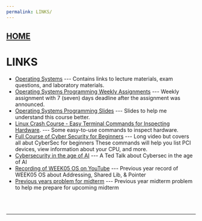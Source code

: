 ```yaml
---
permalink: LINKS/
---
```


## [HOME](../)

# LINKS

* [Operating Systems](https://os.vlsm.org/) ---
  Contains links to lecture materials, exam questions, and laboratory materials.
* [Operating Systems Programming Weekly Assignments](https://demos.vlsm.org/) ---
  Weekly assignment with 7 (seven) days deadline after the assignment was announced.
* [Operating Systems Programming Slides](https://docos.vlsm.org/) ---
  Slides to help me understand this course better.
* [Linux Crash Course - Easy Terminal Commands for Inspecting Hardware](https://youtu.be/oGyJr-iUwt8?si=59V2boc0XfmlFekg). ---
Some easy-to-use commands to inspect hardware. 
* [Full Course of Cyber Security for Beginners](https://www.youtube.com/watch?v=U_P23SqJaDc) --- 
Long video but covers all abut CyberSec for beginners
These commands will help you list PCI devices, view information about your CPU, and more.
* [Cybersecurity in the age of AI](https://youtu.be/qVET1vD3NtQ?si=bY2KSkQ7V7DoN3rG) ---
A Ted Talk about Cybersec in the age of AI
* [Recording of WEEK05 OS on YouTube](https://youtu.be/uFj7mKNq1t0?si=HTYe3KwTkHKmYBSU) ---
Previous year record of WEEK05 OS about Addressing, Shared Lib, & Pointer
* [Previous years problem for midterm](https://rms46.vlsm.org/2/200.pdf) ---
Previous year midterm problem to help me prepare for upcoming midterm
<br>
<br>
<hr>
